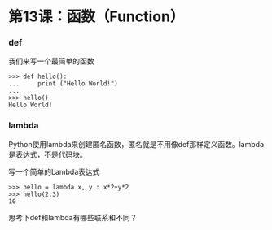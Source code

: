 # 第13课：函数（Function）

### def
我们来写一个最简单的函数
```
>>> def hello():
...     print ("Hello World!")
...
>>> hello()
Hello World!
```

### lambda
Python使用lambda来创建匿名函数，匿名就是不用像def那样定义函数。lambda是表达式，不是代码块。

写一个简单的Lambda表达式
```
>>> hello = lambda x, y : x*2+y*2
>>> hello(2,3)
10
```

思考下def和lambda有哪些联系和不同？



